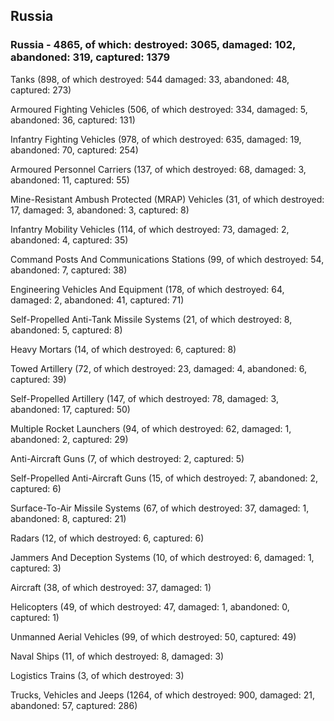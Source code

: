 
 
 ## Russia
 
 ### Russia - 4865, of which: destroyed: 3065, damaged: 102, abandoned: 319, captured: 1379

 

 

 Tanks (898, of which destroyed: 544 damaged: 33, abandoned: 48, captured: 273)

 Armoured Fighting Vehicles (506, of which destroyed: 334, damaged: 5, abandoned: 36, captured: 131)

 Infantry Fighting Vehicles (978, of which destroyed: 635, damaged: 19, abandoned: 70, captured: 254)

 Armoured Personnel Carriers (137, of which destroyed: 68, damaged: 3, abandoned: 11, captured: 55)

 Mine-Resistant Ambush Protected (MRAP) Vehicles (31, of which destroyed: 17, damaged: 3, abandoned: 3, captured: 8)

 Infantry Mobility Vehicles (114, of which destroyed: 73, damaged: 2, abandoned: 4, captured: 35)

 Command Posts And Communications Stations (99, of which destroyed: 54, abandoned: 7, captured: 38)

 Engineering Vehicles And Equipment (178, of which destroyed: 64, damaged: 2, abandoned: 41, captured: 71)

 Self-Propelled Anti-Tank Missile Systems (21, of which destroyed: 8, abandoned: 5, captured: 8)

 Heavy Mortars (14, of which destroyed: 6, captured: 8)

 Towed Artillery (72, of which destroyed: 23, damaged: 4, abandoned: 6, captured: 39)

 Self-Propelled Artillery (147, of which destroyed: 78, damaged: 3, abandoned: 17, captured: 50)

 Multiple Rocket Launchers (94, of which destroyed: 62, damaged: 1, abandoned: 2, captured: 29)

 Anti-Aircraft Guns (7, of which destroyed: 2, captured: 5)

 Self-Propelled Anti-Aircraft Guns (15, of which destroyed: 7, abandoned: 2, captured: 6)

 Surface-To-Air Missile Systems (67, of which destroyed: 37, damaged: 1, abandoned: 8, captured: 21)

 Radars (12, of which destroyed: 6, captured: 6)

 Jammers And Deception Systems (10, of which destroyed: 6, damaged: 1, captured: 3)

 Aircraft (38, of which destroyed: 37, damaged: 1)

 Helicopters (49, of which destroyed: 47, damaged: 1, abandoned: 0, captured: 1)

 Unmanned Aerial Vehicles (99, of which destroyed: 50, captured: 49)

 Naval Ships (11, of which destroyed: 8, damaged: 3)

 Logistics Trains (3, of which destroyed: 3)

 Trucks, Vehicles and Jeeps (1264, of which destroyed: 900, damaged: 21, abandoned: 57, captured: 286)

